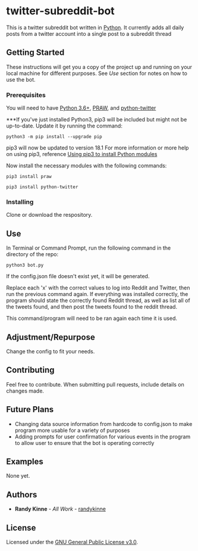 # twitter-subreddit-bot
This is a twitter subreddit bot written in [Python](https://www.python.org/). It currently adds all daily posts from a twitter account into a single post to a subreddit thread

## Getting Started
These instructions will get you a copy of the project up and running on your local machine for different purposes. See *Use* section for notes on how to use the bot.

### Prerequisites
You will need to have [Python 3.6+](https://www.python.org/downloads/), [PRAW](https://praw.readthedocs.io/en/latest/getting_started/installation.html), and [python-twitter](https://python-twitter.readthedocs.io/en/latest/installation.html)

***If you've just installed Python3, pip3 will be included but might not be up-to-date. Update it by running the command:

```
python3 -m pip install --upgrade pip
```

pip3 will now be updated to version 18.1
For more information or more help on using pip3, reference [Using pip3 to install Python modules](https://help.dreamhost.com/hc/en-us/articles/115000699011-Using-pip3-to-install-Python3-modules)

Now install the necessary modules with the following commands:

```
pip3 install praw
```
```
pip3 install python-twitter
```

### Installing
Clone or download the respository.

## Use
In Terminal or Command Prompt, run the following command in the directory of the repo:

```
python3 bot.py
```

If the config.json file doesn't exist yet, it will be generated. 

Replace each 'x' with the correct values to log into Reddit and Twitter, then run the previous command again. If everything was installed correctly, the program should state the correctly found Reddit thread, as well as list all of the tweets found, and then post the tweets found to the reddit thread.

This command/program will need to be ran again each time it is used.

## Adjustment/Repurpose
Change the config to fit your needs.

## Contributing
Feel free to contribute. When submitting pull requests, include details on changes made.

## Future Plans
- Changing data source information from hardcode to config.json to make program more usable for a variety of purposes
- Adding prompts for user confirmation for various events in the program to allow user to ensure that the bot is operating correctly

## Examples
None yet.

## Authors
* **Randy Kinne** - *All Work* - [randykinne](https://github.com/randykinne)

## License
Licensed under the [GNU General Public License v3.0](LICENSE).
